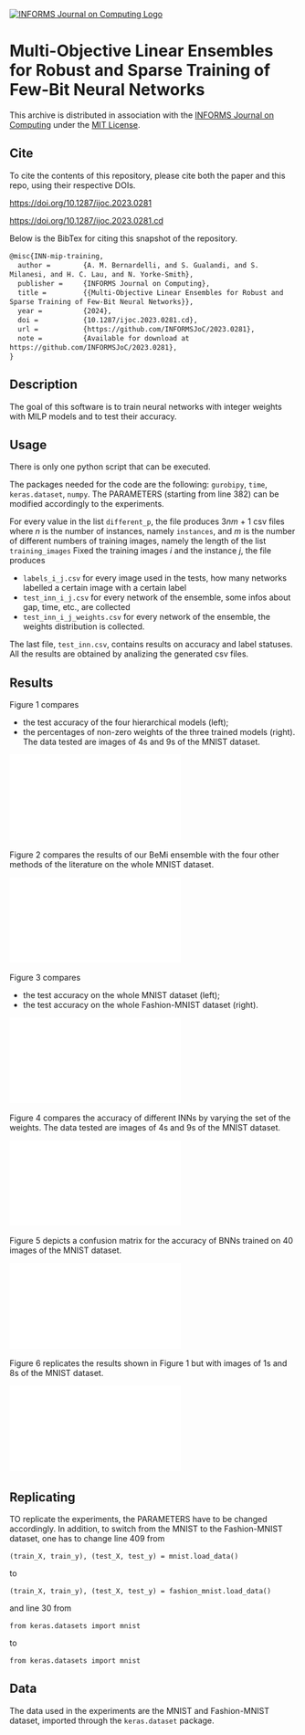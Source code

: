 [![INFORMS Journal on Computing Logo](https://INFORMSJoC.github.io/logos/INFORMS_Journal_on_Computing_Header.jpg)](https://pubsonline.informs.org/journal/ijoc)

# Multi-Objective Linear Ensembles for Robust and Sparse Training of Few-Bit Neural Networks

This archive is distributed in association with the [INFORMS Journal on
Computing](https://pubsonline.informs.org/journal/ijoc) under the [MIT License](LICENSE).


## Cite

To cite the contents of this repository, please cite both the paper and this repo, using their respective DOIs.

https://doi.org/10.1287/ijoc.2023.0281

https://doi.org/10.1287/ijoc.2023.0281.cd

Below is the BibTex for citing this snapshot of the repository.

```
@misc{INN-mip-training,
  author =        {A. M. Bernardelli, and S. Gualandi, and S. Milanesi, and H. C. Lau, and N. Yorke-Smith},
  publisher =     {INFORMS Journal on Computing},
  title =         {{Multi-Objective Linear Ensembles for Robust and Sparse Training of Few-Bit Neural Networks}},
  year =          {2024},
  doi =           {10.1287/ijoc.2023.0281.cd},
  url =           {https://github.com/INFORMSJoC/2023.0281},
  note =          {Available for download at https://github.com/INFORMSJoC/2023.0281},
}  
```

## Description

The goal of this software is to train neural networks with integer weights with MILP models and to test their accuracy.

## Usage

There is only one python script that can be executed.

The packages needed for the code are the following: `gurobipy`, `time`, `keras.dataset`, `numpy`. The PARAMETERS (starting from line 382) can be modified accordingly to the experiments.

For every value in the list `different_p`, the file produces 3*nm* + 1 csv files
where *n* is the number of instances, namely `instances`, and *m* is the number of different numbers of
training images, namely the length of the list `training_images`
Fixed the training images *i* and the instance *j*, the file produces
- `labels_i_j.csv`
    for every image used in the tests, how many networks labelled a certain image with a certain label
- `test_inn_i_j.csv`
    for every network of the ensemble, some infos about gap, time, etc., are collected
- `test_inn_i_j_weights.csv`
    for every network of the ensemble, the weights distribution is collected.
  
The last file, `test_inn.csv`, contains results on accuracy and label statuses. All the results are obtained by analizing the generated csv files.

## Results

Figure 1 compares
* the test accuracy of the four hierarchical models (left);
* the percentages of non-zero weights of the three trained models (right).
The data tested are images of 4s and 9s of the MNIST dataset.

![Figure 1](results/Figure-1.pdf)

Figure 2 compares the results of our BeMi ensemble with the four other methods of the literature on the whole MNIST dataset.

![Figure 2](results/Figure-2.pdf)

Figure 3 compares
* the test accuracy on the whole MNIST dataset (left);
* the test accuracy on the whole Fashion-MNIST dataset (right).

![Figure 3](results/Figure-3.pdf)

Figure 4 compares the accuracy of different INNs by varying the set of the weights. The data tested are images of 4s and 9s of the MNIST dataset.

![Figure 4](results/Figure-4.pdf)

Figure 5 depicts a confusion matrix for the accuracy of BNNs trained on 40 images of the MNIST dataset. 

![Figure 5](results/Figure-5.pdf)

Figure 6 replicates the results shown in Figure 1 but with images of 1s and 8s of the MNIST dataset.

![Figure 6](results/Figure-6.pdf)

## Replicating

TO replicate the experiments, the PARAMETERS have to be changed accordingly. In addition, to switch from the MNIST to the Fashion-MNIST dataset, one has to change line 409 from 
```
(train_X, train_y), (test_X, test_y) = mnist.load_data()
```
to
```
(train_X, train_y), (test_X, test_y) = fashion_mnist.load_data()
```
and line 30 from
```
from keras.datasets import mnist
```
to
```
from keras.datasets import mnist
```


## Data

The data used in the experiments are the MNIST and Fashion-MNIST dataset, imported through the `keras.dataset` package.
